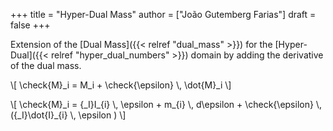 +++
title = "Hyper-Dual Mass"
author = ["João Gutemberg Farias"]
draft = false
+++

Extension of the [Dual Mass]({{< relref "dual_mass" >}}) for the [Hyper-Dual]({{< relref "hyper_dual_numbers" >}}) domain by adding the derivative of the dual mass.

\\[ \check{M}\_i = M\_i + \check{\epsilon} \\, \dot{M}\_i \\]

\\[ \check{M}\_i = {\_I}I\_{i} \\, \epsilon + m\_{i} \\, d\epsilon + \check{\epsilon} \\,  ({\_I}\dot{I}\_{i} \\, \epsilon ) \\]
